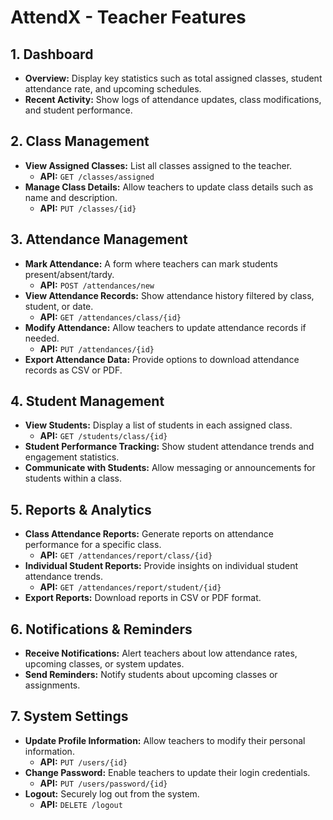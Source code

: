 # AttendX - Teacher Features

## 1. Dashboard

- **Overview:** Display key statistics such as total assigned classes, student attendance rate, and upcoming schedules.
- **Recent Activity:** Show logs of attendance updates, class modifications, and student performance.

## 2. Class Management

- **View Assigned Classes:** List all classes assigned to the teacher.
  - **API:** `GET /classes/assigned`
- **Manage Class Details:** Allow teachers to update class details such as name and description.
  - **API:** `PUT /classes/{id}`

## 3. Attendance Management

- **Mark Attendance:** A form where teachers can mark students present/absent/tardy.
  - **API:** `POST /attendances/new`
- **View Attendance Records:** Show attendance history filtered by class, student, or date.
  - **API:** `GET /attendances/class/{id}`
- **Modify Attendance:** Allow teachers to update attendance records if needed.
  - **API:** `PUT /attendances/{id}`
- **Export Attendance Data:** Provide options to download attendance records as CSV or PDF.

## 4. Student Management

- **View Students:** Display a list of students in each assigned class.
  - **API:** `GET /students/class/{id}`
- **Student Performance Tracking:** Show student attendance trends and engagement statistics.
- **Communicate with Students:** Allow messaging or announcements for students within a class.

## 5. Reports & Analytics

- **Class Attendance Reports:** Generate reports on attendance performance for a specific class.
  - **API:** `GET /attendances/report/class/{id}`
- **Individual Student Reports:** Provide insights on individual student attendance trends.
  - **API:** `GET /attendances/report/student/{id}`
- **Export Reports:** Download reports in CSV or PDF format.

## 6. Notifications & Reminders

- **Receive Notifications:** Alert teachers about low attendance rates, upcoming classes, or system updates.
- **Send Reminders:** Notify students about upcoming classes or assignments.

## 7. System Settings

- **Update Profile Information:** Allow teachers to modify their personal information.
  - **API:** `PUT /users/{id}`
- **Change Password:** Enable teachers to update their login credentials.
  - **API:** `PUT /users/password/{id}`
- **Logout:** Securely log out from the system.
  - **API:** `DELETE /logout`
